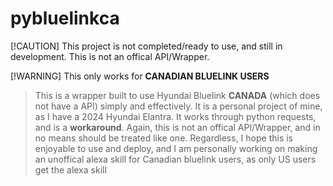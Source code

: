 # pybluelinkca

[!CAUTION]
This project is not completed/ready to use, and still in development. This is not an offical API/Wrapper.

[!WARNING]
This only works for **CANADIAN BLUELINK USERS**

> This is a wrapper built to use Hyundai Bluelink **CANADA** (which does not have a API) simply and effectively. It is a personal project of mine, as I have a 2024 Hyundai Elantra. It works through python requests, and is a **workaround**. Again, this is not an offical API/Wrapper, and in no means should be treated like one. Regardless, I hope this is enjoyable to use and deploy, and I am personally working on making an unoffical alexa skill for Canadian bluelink users, as only US users get the alexa skill